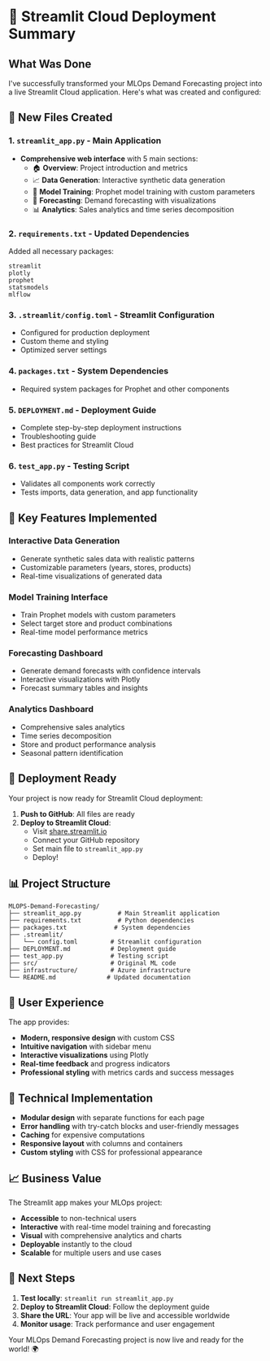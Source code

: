 # 🚀 Streamlit Cloud Deployment Summary

## What Was Done

I've successfully transformed your MLOps Demand Forecasting project into a live Streamlit Cloud application. Here's what was created and configured:

## 📁 New Files Created

### 1. `streamlit_app.py` - Main Application
- **Comprehensive web interface** with 5 main sections:
  - 🏠 **Overview**: Project introduction and metrics
  - 📈 **Data Generation**: Interactive synthetic data generation
  - 🤖 **Model Training**: Prophet model training with custom parameters
  - 🔮 **Forecasting**: Demand forecasting with visualizations
  - 📊 **Analytics**: Sales analytics and time series decomposition

### 2. `requirements.txt` - Updated Dependencies
Added all necessary packages:
```
streamlit
plotly
prophet
statsmodels
mlflow
```

### 3. `.streamlit/config.toml` - Streamlit Configuration
- Configured for production deployment
- Custom theme and styling
- Optimized server settings

### 4. `packages.txt` - System Dependencies
- Required system packages for Prophet and other components

### 5. `DEPLOYMENT.md` - Deployment Guide
- Complete step-by-step deployment instructions
- Troubleshooting guide
- Best practices for Streamlit Cloud

### 6. `test_app.py` - Testing Script
- Validates all components work correctly
- Tests imports, data generation, and app functionality

## 🎯 Key Features Implemented

### Interactive Data Generation
- Generate synthetic sales data with realistic patterns
- Customizable parameters (years, stores, products)
- Real-time visualizations of generated data

### Model Training Interface
- Train Prophet models with custom parameters
- Select target store and product combinations
- Real-time model performance metrics

### Forecasting Dashboard
- Generate demand forecasts with confidence intervals
- Interactive visualizations with Plotly
- Forecast summary tables and insights

### Analytics Dashboard
- Comprehensive sales analytics
- Time series decomposition
- Store and product performance analysis
- Seasonal pattern identification

## 🚀 Deployment Ready

Your project is now ready for Streamlit Cloud deployment:

1. **Push to GitHub**: All files are ready
2. **Deploy to Streamlit Cloud**: 
   - Visit [share.streamlit.io](https://share.streamlit.io)
   - Connect your GitHub repository
   - Set main file to `streamlit_app.py`
   - Deploy!

## 📊 Project Structure

```
MLOPS-Demand-Forecasting/
├── streamlit_app.py          # Main Streamlit application
├── requirements.txt          # Python dependencies
├── packages.txt             # System dependencies
├── .streamlit/
│   └── config.toml         # Streamlit configuration
├── DEPLOYMENT.md           # Deployment guide
├── test_app.py             # Testing script
├── src/                    # Original ML code
├── infrastructure/         # Azure infrastructure
└── README.md              # Updated documentation
```

## 🎨 User Experience

The app provides:
- **Modern, responsive design** with custom CSS
- **Intuitive navigation** with sidebar menu
- **Interactive visualizations** using Plotly
- **Real-time feedback** and progress indicators
- **Professional styling** with metrics cards and success messages

## 🔧 Technical Implementation

- **Modular design** with separate functions for each page
- **Error handling** with try-catch blocks and user-friendly messages
- **Caching** for expensive computations
- **Responsive layout** with columns and containers
- **Custom styling** with CSS for professional appearance

## 📈 Business Value

The Streamlit app makes your MLOps project:
- **Accessible** to non-technical users
- **Interactive** with real-time model training and forecasting
- **Visual** with comprehensive analytics and charts
- **Deployable** instantly to the cloud
- **Scalable** for multiple users and use cases

## 🎉 Next Steps

1. **Test locally**: `streamlit run streamlit_app.py`
2. **Deploy to Streamlit Cloud**: Follow the deployment guide
3. **Share the URL**: Your app will be live and accessible worldwide
4. **Monitor usage**: Track performance and user engagement

Your MLOps Demand Forecasting project is now live and ready for the world! 🌍 